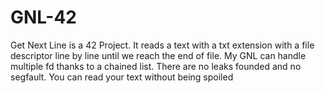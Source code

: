 # GNL-42
Get Next Line is a 42 Project.
It reads a text with a txt extension with a file descriptor line by line until we reach the end of file.
My GNL can handle multiple fd thanks to a chained list.
There are no leaks founded and no segfault. 
You can read your text without being spoiled
